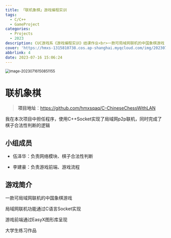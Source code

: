 ```yaml
---
title: 「联机象棋」游戏编程实训
tags:
  - C/C++
  - GameProject
categories:
  - Projects
  - 2023
description: CUC游戏系《游戏编程实训》结课作业<br>一款可局域网联机的中国象棋游戏
cover: 'https://hmxs-1315810738.cos.ap-shanghai.myqcloud.com/img/202307161608249.png'
abbrlink: 4
date: 2023-07-16 15:06:24
---
```


<img src="https://hmxs-1315810738.cos.ap-shanghai.myqcloud.com/img/202307161608249.png" alt="image-20230716150851155" style="zoom: 80%;" />

# 联机象棋

> **项目地址**：https://github.com/hmxsqaq/C-ChineseChessWithLAN

我在本次项目中担任程序，使用C++Socket实现了局域网p2p联机，同时完成了棋子合法性判断的逻辑

## 小组成员

- 伍泽华：负责网络模块、棋子合法性判断

- 李建豪：负责游戏前端、游戏流程


## 游戏简介

一款可局域网联机的中国象棋游戏

局域网联机功能通过C语言Socket实现

游戏前端通过EasyX图形库呈现

大学生练习作品
